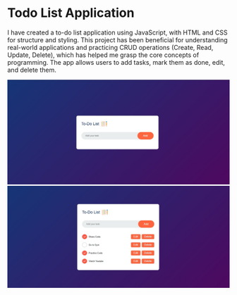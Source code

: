 # Todo List Application
<P>I have created a to-do list application using JavaScript, with HTML and CSS for structure and styling. This project has been beneficial for understanding real-world applications and practicing CRUD operations (Create, Read, Update, Delete), which has helped me grasp the core concepts of programming. The app allows users to add tasks, mark them as done, edit, and delete them.</p>
<img src='./ScreenShots/SS-1.jpg'/>
<br>
<img src='./ScreenShots/SS-2.jpg' />
